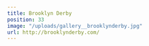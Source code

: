 ```yaml
---
title: Brooklyn Derby
position: 33
image: "/uploads/gallery__brooklynderby.jpg"
url: http://brooklynderby.com/
---
```


